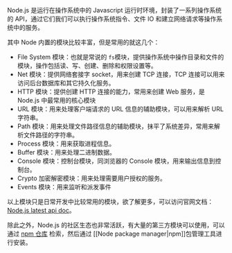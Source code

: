 Node.js 是运行在操作系统中的 Javascript 运行时环境，封装了一系列操作系统的 API，通过它们我们可以执行操作系统指令、文件 IO 和建立网络请求等操作系统中的服务。

其中 Node 内置的模块比较丰富，但是常用的就这几个：

- File System 模块：也就是常说的 `fs`模块，提供操作系统中操作目录和文件的模块，操作包括读、写、创建、删除和权限设置等。
- Net 模块：提供网络套接字 socket，用来创建 TCP 连接，TCP 连接可以用来访问后台数据库和其它持久化服务。
- HTTP 模块：提供创建 HTTP 连接的能力，常用来创建 Web 服务，是 Node.js 中最常用的核心模块
- URL 模块：用来处理客户端请求的 URL 信息的辅助模块，可以用来解析 URL 字符串。
- Path 模块：用来处理文件路径信息的辅助模块，抹平了系统差异，常用来解析文件路径的字符串。
- Process 模块：用来获取进程信息。
- Buffer 模块：用来处理二进制数据。
- Console 模块：控制台模块，同浏览器的 Console 模块，用来输出信息到控制台。
- Crypto 加密解密模块：用来处理需要用户授权的服务。
- Events 模块：用来监听和派发事件

以上模块只是日常开发中比较常用的模块，欲了解更多，可以访问官网文档： [Node.js latest api doc](https://nodejs.org/dist/latest-v18.x/docs/api/)。

除此之外，Node.js 的社区生态也非常活跃，有大量的第三方模块可以使用，可以通过 [npm 仓库](https://npmjs.com) 检索，然后通过 [[Node package manager|npm]]包管理工具进行安装。